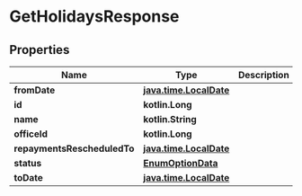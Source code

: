 
# GetHolidaysResponse

## Properties
| Name | Type | Description | Notes |
| ------------ | ------------- | ------------- | ------------- |
| **fromDate** | [**java.time.LocalDate**](java.time.LocalDate.md) |  |  [optional] |
| **id** | **kotlin.Long** |  |  [optional] |
| **name** | **kotlin.String** |  |  [optional] |
| **officeId** | **kotlin.Long** |  |  [optional] |
| **repaymentsRescheduledTo** | [**java.time.LocalDate**](java.time.LocalDate.md) |  |  [optional] |
| **status** | [**EnumOptionData**](EnumOptionData.md) |  |  [optional] |
| **toDate** | [**java.time.LocalDate**](java.time.LocalDate.md) |  |  [optional] |



